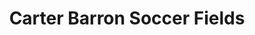 ---
title: Carter Barron Soccer Fields 
info: The league plays here on most Sundays.
address: 1698 Kennedy St NW
city: Washington
state: DC
zip: 20011
map-link: 'https://www.google.com/maps/place/Carter+Barron+Soccer+Fields/@38.955237,-77.0400377,17z/data=!3m1!4b1!4m5!3m4!1s0x89b7c8439fdbf671:0xf34be6c5da82afa6!8m2!3d38.955237!4d-77.037849'
---